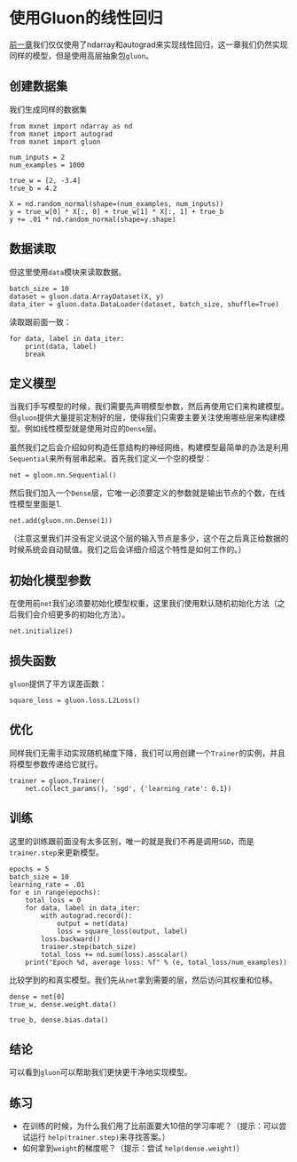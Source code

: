 # 使用Gluon的线性回归

[前一章](linear-regression-scratch.md)我们仅仅使用了ndarray和autograd来实现线性回归，这一章我们仍然实现同样的模型，但是使用高层抽象包`gluon`。

## 创建数据集

我们生成同样的数据集

```{.python .input  n=2}
from mxnet import ndarray as nd
from mxnet import autograd
from mxnet import gluon

num_inputs = 2
num_examples = 1000

true_w = [2, -3.4]
true_b = 4.2

X = nd.random_normal(shape=(num_examples, num_inputs))
y = true_w[0] * X[:, 0] + true_w[1] * X[:, 1] + true_b
y += .01 * nd.random_normal(shape=y.shape)
```

## 数据读取

但这里使用`data`模块来读取数据。

```{.python .input  n=3}
batch_size = 10
dataset = gluon.data.ArrayDataset(X, y)
data_iter = gluon.data.DataLoader(dataset, batch_size, shuffle=True)
```

读取跟前面一致：

```{.python .input  n=5}
for data, label in data_iter:
    print(data, label)
    break
```

## 定义模型

当我们手写模型的时候，我们需要先声明模型参数，然后再使用它们来构建模型。但`gluon`提供大量提前定制好的层，使得我们只需要主要关注使用哪些层来构建模型。例如线性模型就是使用对应的`Dense`层。

虽然我们之后会介绍如何构造任意结构的神经网络，构建模型最简单的办法是利用`Sequential`来所有层串起来。首先我们定义一个空的模型：

```{.python .input  n=5}
net = gluon.nn.Sequential()
```

然后我们加入一个`Dense`层，它唯一必须要定义的参数就是输出节点的个数，在线性模型里面是1.

```{.python .input  n=6}
net.add(gluon.nn.Dense(1))
```

（注意这里我们并没有定义说这个层的输入节点是多少，这个在之后真正给数据的时候系统会自动赋值。我们之后会详细介绍这个特性是如何工作的。）

## 初始化模型参数

在使用前`net`我们必须要初始化模型权重，这里我们使用默认随机初始化方法（之后我们会介绍更多的初始化方法）。

```{.python .input  n=7}
net.initialize()
```

## 损失函数

`gluon`提供了平方误差函数：

```{.python .input  n=8}
square_loss = gluon.loss.L2Loss()
```

## 优化

同样我们无需手动实现随机梯度下降，我们可以用创建一个`Trainer`的实例，并且将模型参数传递给它就行。

```{.python .input  n=9}
trainer = gluon.Trainer(
    net.collect_params(), 'sgd', {'learning_rate': 0.1})
```

## 训练

这里的训练跟前面没有太多区别，唯一的就是我们不再是调用`SGD`，而是`trainer.step`来更新模型。

```{.python .input  n=10}
epochs = 5
batch_size = 10
learning_rate = .01
for e in range(epochs):
    total_loss = 0
    for data, label in data_iter:
        with autograd.record():
            output = net(data)
            loss = square_loss(output, label)
        loss.backward()
        trainer.step(batch_size)
        total_loss += nd.sum(loss).asscalar()
    print("Epoch %d, average loss: %f" % (e, total_loss/num_examples))
```

比较学到的和真实模型。我们先从`net`拿到需要的层，然后访问其权重和位移。

```{.python .input  n=12}
dense = net[0]
true_w, dense.weight.data()
```

```{.python .input  n=13}
true_b, dense.bias.data()
```

## 结论

可以看到`gluon`可以帮助我们更快更干净地实现模型。


## 练习

- 在训练的时候，为什么我们用了比前面要大10倍的学习率呢？（提示：可以尝试运行 `help(trainer.step)`来寻找答案。）
- 如何拿到`weight`的梯度呢？（提示：尝试 `help(dense.weight)`）
